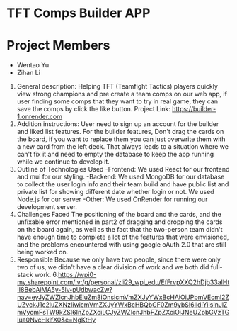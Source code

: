 # TFT Comps Builder APP


# Project  Members
- Wentao Yu
- Zihan Li

1. General description:
Helping TFT (Teamfight Tactics) players quickly view strong champions and pre create a team comps  on our web app, if user finding some comps that they want to try in real game, they can save the comps  by click the like button.
Project Link: https://builder-1.onrender.com
2. Addition instructions:
User need to sign up an account for the builder and liked list features. For the builder features, Don't drag the cards on the board, if you want to replace them you can just overwrite them with a new card from the left deck. That always leads to a situation where we can't fix it and need to empty the database to keep the app running while we continue to develop it. 
3. Outline of Technologies Used 
    -Frontend: We used React for our frontend and mui for our styling.
    -Backend: We used MongoDB for our database to collect the user login info and their team build and have public list and private list for showing different date whether login or not. We used Node.js for our server
    -Other: We used OnRender for running our development server.
4. Challenges Faced
   The positioning of the board and the cards, and the unfixable error mentioned in part2 of dragging and dropping the cards on the board again, as well as the fact that the two-person team didn't have enough time to complete a lot of the features that were envisioned, and the problems encountered with using google oAuth 2.0 that are still being worked on.
5. Responsible
   Because we only have two people, since there were only two of us, we didn't have a clear division of work and we both did full-stack work.
6.https://wpi0-my.sharepoint.com/:v:/g/personal/zli29_wpi_edu/EfFrvpXXQ2hDjb33alHtII8BebAiMA5y-5lv-pUdbwacZw?nav=eyJyZWZlcnJhbEluZm8iOnsicmVmZXJyYWxBcHAiOiJPbmVEcml2ZUZvckJ1c2luZXNzIiwicmVmZXJyYWxBcHBQbGF0Zm9ybSI6IldlYiIsInJlZmVycmFsTW9kZSI6InZpZXciLCJyZWZlcnJhbFZpZXciOiJNeUZpbGVzTGlua0NvcHkifX0&e=NgKtHy
